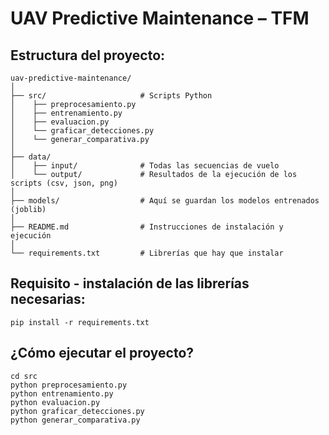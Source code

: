 # UAV Predictive Maintenance – TFM


## Estructura del proyecto:

	uav-predictive-maintenance/
	│
	├── src/                     # Scripts Python
	│    ├── preprocesamiento.py
	│    ├── entrenamiento.py
	│    ├── evaluacion.py
	│    └── graficar_detecciones.py
	│    └── generar_comparativa.py
	│
	├── data/
	│    ├── input/              # Todas las secuencias de vuelo
	│    └── output/             # Resultados de la ejecución de los scripts (csv, json, png)
	│
	├── models/                  # Aquí se guardan los modelos entrenados (joblib)
	│
	├── README.md                # Instrucciones de instalación y ejecución
	│
	└── requirements.txt         # Librerías que hay que instalar


## Requisito - instalación de las librerías necesarias:

	pip install -r requirements.txt


## ¿Cómo ejecutar el proyecto? 

	cd src
	python preprocesamiento.py
	python entrenamiento.py
	python evaluacion.py
	python graficar_detecciones.py
	python generar_comparativa.py